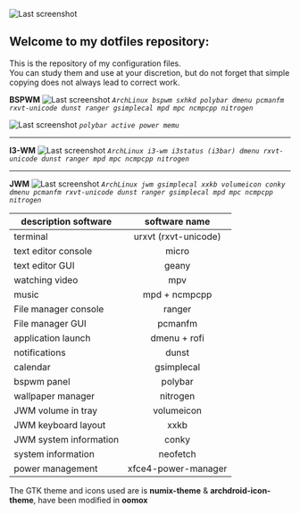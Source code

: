 ![Last screenshot](https://raw.githubusercontent.com/GhostKraft/dotfiles/master/wallpaper/logo%20DF_GK.png)
## Welcome to my dotfiles repository:
This is the repository of my configuration files.
<br />You can study them and use at your discretion, but do not forget that simple copying does not always lead to correct work.

**BSPWM** 
![Last screenshot](https://raw.githubusercontent.com/GhostKraft/dotfiles/master/screenshot/bspwm/ws-bspwm.png)
*`ArchLinux bspwm sxhkd polybar dmenu pcmanfm rxvt-unicode dunst ranger gsimplecal mpd mpc ncmpcpp nitrogen`*

![Last screenshot](https://raw.githubusercontent.com/GhostKraft/dotfiles/master/screenshot/bspwm/power-menu-polybar.png)
*`polybar active power memu`*
***
**I3-WM** 
![Last screenshot](https://raw.githubusercontent.com/GhostKraft/dotfiles/master/screenshot/i3-wm/i3wm-00.png)
*`ArchLinux i3-wm i3status (i3bar) dmenu rxvt-unicode dunst ranger mpd mpc ncmpcpp nitrogen`*
***
**JWM** 
![Last screenshot](https://raw.githubusercontent.com/GhostKraft/dotfiles/master/screenshot/JWM/JWM-vilol.png)
*`ArchLinux jwm gsimplecal xxkb volumeicon conky dmenu pcmanfm rxvt-unicode dunst ranger gsimplecal mpd mpc ncmpcpp nitrogen `*

| description software     |   software name     |
| ------------------------ |:-------------------:|
| terminal                 | urxvt (rxvt-unicode)|
| text editor  console     | micro               |
| text editor  GUI         | geany               |
| watching video           | mpv                 |
| music                    | mpd + ncmpcpp       |
| File manager console     | ranger              | 
| File manager GUI         | pcmanfm             |
| application launch       | dmenu + rofi        |
| notifications            | dunst               |
| calendar                 | gsimplecal          |
| bspwm panel              | polybar             |
| wallpaper manager        | nitrogen            |
| JWM volume in tray       | volumeicon          |
| JWM keyboard layout      | xxkb                |
| JWM system information   | conky               |
| system information       | neofetch            |
| power management         | xfce4-power-manager |

The GTK theme and icons used are is **numix-theme** & **archdroid-icon-theme**, have been modified in **oomox**
